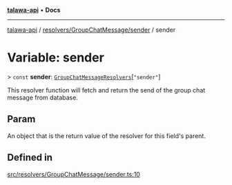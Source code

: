 [**talawa-api**](../../../../README.md) • **Docs**

***

[talawa-api](../../../../modules.md) / [resolvers/GroupChatMessage/sender](../README.md) / sender

# Variable: sender

\> `const` **sender**: [`GroupChatMessageResolvers`](../../../../types/generatedGraphQLTypes/type-aliases/GroupChatMessageResolvers.md)\[`"sender"`\]

This resolver function will fetch and return the send of the group chat message from database.

## Param

An object that is the return value of the resolver for this field's parent.

## Defined in

[src/resolvers/GroupChatMessage/sender.ts:10](https://github.com/PalisadoesFoundation/talawa-api/blob/7fc9f13527dc6ead651f268e58527dcc279b95bc/src/resolvers/GroupChatMessage/sender.ts#L10)

